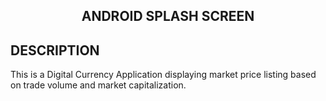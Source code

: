 ## <p align="center">ANDROID SPLASH SCREEN<p>

## DESCRIPTION

This is a Digital Currency Application displaying market price listing based on trade volume and market capitalization.